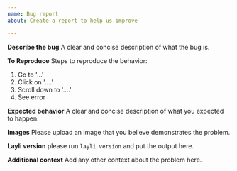 ```yaml
---
name: Bug report
about: Create a report to help us improve

---
```


**Describe the bug**
A clear and concise description of what the bug is.

**To Reproduce**
Steps to reproduce the behavior:
1. Go to '...'
2. Click on '....'
3. Scroll down to '....'
4. See error

**Expected behavior**
A clear and concise description of what you expected to happen.

**Images**
Please upload an image that you believe demonstrates the problem.

**Layli version**
please run `layli version` and put the output here.

**Additional context**
Add any other context about the problem here.
